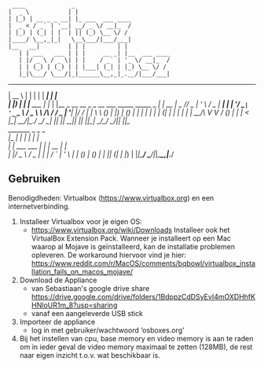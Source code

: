      ____             _                
    |  _ \           | |               
    | |_) | __ _ _ __| |_ ___  ___ ____
    |  _ < / _` | '__| __/ _ \/ __|_  /
    | |_) | (_| | |  | || (_) \__ \/ / 
    |____/ \__,_|_|   \__\___/|___/___|
    |__   __|        | | |         | |            
       | | ___   ___ | | |     __ _| |__  ___ ____
       | |/ _ \ / _ \| | |    / _` | '_ \/ __|_  /
       | | (_) | (_) | | |___| (_| | |_) \__ \/ / 
       |_|\___/ \___/|_|______\__,_|_.__/|___/___|
                                                
 _____       _           _     ______                                           _    
|  __ \     | |         | |   |  ____|                                         | |   
| |__) |___ | |__   ___ | |_  | |__ _ __ __ _ _ __ ___   _____      _____  _ __| | __
|  _  // _ \| '_ \ / _ \| __| |  __| '__/ _` | '_ ` _ \ / _ \ \ /\ / / _ \| '__| |/ /
| | \ \ (_) | |_) | (_) | |_  | |  | | | (_| | | | | | |  __/\ V  V / (_) | |  |   < 
|_|  \_\___/|_.__/ \___/ \__| |_|  |_|  \__,_|_| |_| |_|\___| \_/\_/ \___/|_|  |_|\_\
     _______          _ _           _     
    |__   __|        | | |         | |    
       | | ___   ___ | | |     __ _| |__  
       | |/ _ \ / _ \| | |    / _` | '_ \ 
       | | (_) | (_) | | |___| (_| | |_) |
       |_|\___/ \___/|_|______\__,_|_.__/ 
                                          
## Gebruiken 

Benodigdheden: Virtualbox (https://www.virtualbox.org) en een internetverbinding.

1. Installeer Virtualbox voor je eigen OS:
    * https://www.virtualbox.org/wiki/Downloads
	Installeer ook het VirtualBox Extension Pack.
	Wanneer je installeert op een Mac waarop al Mojave is geïnstalleerd, kan de installatie problemen opleveren. De workaround hiervoor vind je hier:
	https://www.reddit.com/r/MacOS/comments/bqbowl/virtualbox_installation_fails_on_macos_mojave/
2. Download de Appliance 
    * van Sebastiaan's google drive share https://drive.google.com/drive/folders/1BdppzCdDSyEvI4mOXDHhfKHNloUR1m_8?usp=sharing
    * vanaf een aangeleverde USB stick
3. Importeer de appliance
    * log in met gebruiker/wachtwoord ‘osboxes.org’
4. Bij het instellen van cpu, base memory en video memory is aan te raden om in ieder geval de video memory maximaal te zetten (128MB), de rest naar eigen inzicht t.o.v. wat beschikbaar is.	
